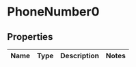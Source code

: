 
# PhoneNumber0

## Properties
Name | Type | Description | Notes
------------ | ------------- | ------------- | -------------



